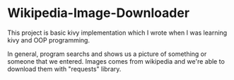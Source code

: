 # Wikipedia-Image-Downloader

This project is basic kivy implementation which I wrote when I was learning kivy and OOP programming.

In general, program searchs and shows us a picture of something or someone that we entered.
Images comes from wikipedia and we're able to download them with "requests" library.
